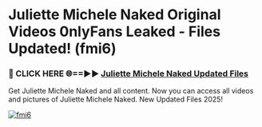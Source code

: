 # Juliette Michele Naked Original Videos 0nlyFans Leaked - Files Updated! (fmi6)

<h3>🔴 CLICK HERE 🌐==►► <a href="https://tinyurl.com/yckcrads" rel="nofollow">Juliette Michele Naked Updated Files</a></h3>

Get Juliette Michele Naked and all content. Now you can access all videos and pictures of Juliette Michele Naked. New Updated Files 2025!

[![fmi6](https://i.imgur.com/hpKpOFt.gif)](https://tinyurl.com/yckcrads)
